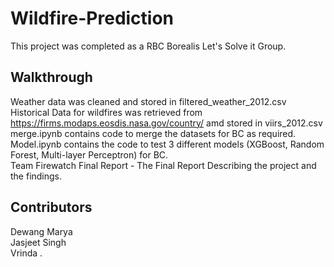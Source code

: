 # Wildfire-Prediction

This project was completed as a RBC Borealis Let's Solve it Group. 

## Walkthrough
Weather data was cleaned and stored in filtered_weather_2012.csv\
Historical Data for wildfires was retrieved from https://firms.modaps.eosdis.nasa.gov/country/ amd stored in viirs_2012.csv\
merge.ipynb contains code to merge the datasets for BC as required.\
Model.ipynb contains the code to test 3 different models (XGBoost, Random Forest, Multi-layer Perceptron) for BC.\
Team Firewatch Final Report - The Final Report Describing the project and the findings.

## Contributors
Dewang Marya\
Jasjeet Singh\
Vrinda .
